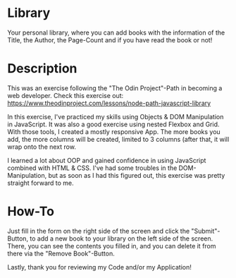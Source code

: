 # Library
Your personal library, where you can add books with the information of the Title, the Author, the Page-Count and if you have read the book or not!

# Description
This was an exercise following the "The Odin Project"-Path in becoming a web developer. 
Check this exercise out: https://www.theodinproject.com/lessons/node-path-javascript-library

In this exercise, I've practiced my skills using Objects & DOM Manipulation in JavaScript. It was also a good exercise using nested Flexbox and Grid. With those tools, I created a mostly responsive App. The more books you add, the more columns will be created, limited to 3 columns (after that, it will wrap onto the next row.

I learned a lot about OOP and gained confidence in using JavaScript combined with HTML & CSS. I've had some troubles in the DOM-Manipulation, but as soon as I had this figured out, this exercise was pretty straight forward to me.

# How-To
Just fill in the form on the right side of the screen and click the "Submit"-Button, to add a new book to your library on the left side of the screen. There, you can see the contents you filled in, and you can delete it from there via the "Remove Book"-Button.


Lastly, thank you for reviewing my Code and/or my Application!
